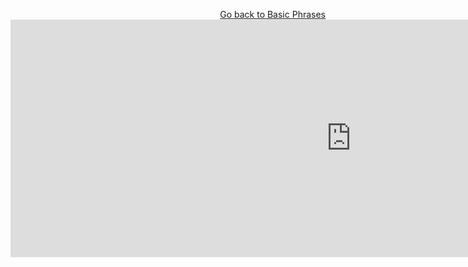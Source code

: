<p>
  <a style="float:right;" href="BasicPhrases.html" class="btn2"> Go back to Basic Phrases</a>
  </p> 
  <div style="clear:both;"> </div>
  
    
<iframe src="https://h5p.org/h5p/embed/400698" width="1090" height="380" frameborder="0" allowfullscreen="allowfullscreen"></iframe><script src="https://h5p.org/sites/all/modules/h5p/library/js/h5p-resizer.js" charset="UTF-8"></script>
